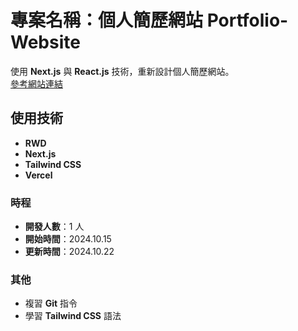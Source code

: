 # 專案名稱：個人簡歷網站 Portfolio-Website

使用 **Next.js** 與 **React.js** 技術，重新設計個人簡歷網站。  
[參考網站連結](https://kellychi-dev.netlify.app/zh/#)

## 使用技術

- **RWD**
- **Next.js**
- **Tailwind CSS**
- **Vercel**

### 時程

- **開發人數**：1 人
- **開始時間**：2024.10.15
- **更新時間**：2024.10.22

### 其他

- 複習 **Git** 指令
- 學習 **Tailwind CSS** 語法
